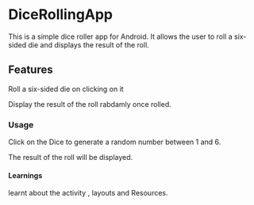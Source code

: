 # DiceRollingApp


This is a simple dice roller app for Android. It allows the user to roll a six-sided die and displays the result of the roll.

## Features 

Roll a six-sided die on clicking on it

Display the result of the roll rabdamly once rolled.

### Usage 

Click on the Dice to generate a random number between 1 and 6.

The result of the roll will be displayed.

#### Learnings 

learnt about the activity , layouts and Resources.
